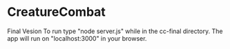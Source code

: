 # CreatureCombat
Final Vesion
To run type "node server.js" while in the cc-final directory. The app will run on "localhost:3000" in your browser.
